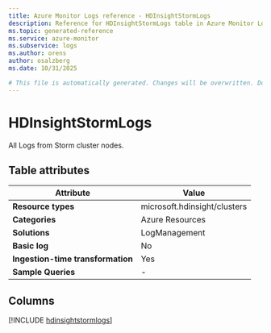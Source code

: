```yaml
---
title: Azure Monitor Logs reference - HDInsightStormLogs
description: Reference for HDInsightStormLogs table in Azure Monitor Logs.
ms.topic: generated-reference
ms.service: azure-monitor
ms.subservice: logs
ms.author: orens
author: osalzberg
ms.date: 10/31/2025

# This file is automatically generated. Changes will be overwritten. Do not change this file directly.
---
```


# HDInsightStormLogs

All Logs from Storm cluster nodes.


## Table attributes

|Attribute|Value|
|---|---|
|**Resource types**|microsoft.hdinsight/clusters|
|**Categories**|Azure Resources|
|**Solutions**| LogManagement|
|**Basic log**|No|
|**Ingestion-time transformation**|Yes|
|**Sample Queries**|-|



## Columns
  
[!INCLUDE [hdinsightstormlogs](~/reusable-content/ce-skilling/azure/includes/azure-monitor/reference/tables/hdinsightstormlogs-include.md)]

